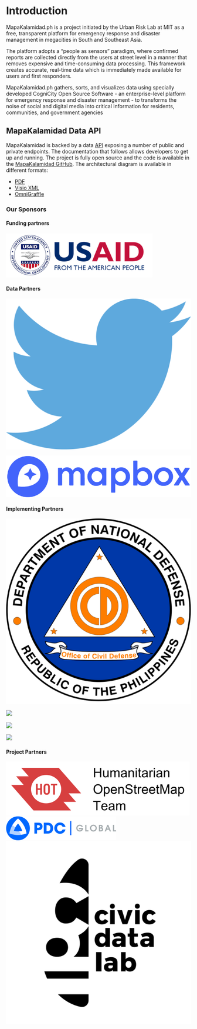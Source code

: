 # Introduction

MapaKalamidad.ph is a project initiated by the Urban Risk Lab at MIT as a free, transparent platform for emergency response and disaster management in megacities in South and Southeast Asia.

The platform adopts a “people as sensors” paradigm, where confirmed reports are collected directly from the users at street level in a manner that removes expensive and time-consuming data processing. This framework creates accurate, real-time data which is immediately made available for users and first responders.  
  
MapaKalamidad.ph gathers, sorts, and visualizes data using specially developed CogniCity Open Source Software - an enterprise-level platform for emergency response and disaster management - to transforms the noise of social and digital media into critical information for residents, communities, and government agencies

## MapaKalamidad Data API

MapaKalamidad is backed by a data [API](https://en.wikipedia.org/wiki/Application_programming_interface) exposing a number of public and private endpoints. The documentation that follows allows developers to get up and running. The project is fully open source and the code is available in the [MapaKalamidad GitHub](https://github.com/petabencana/). The architectural diagram is available in different formats:

* [PDF](https://github.com/petabencana/petabencana-docs/tree/d8b3cac5b3bc2a65abd49d874bf9c5798e93eb97/petabencana.pdf)
* [Visio XML](https://github.com/petabencana/petabencana-docs/tree/d8b3cac5b3bc2a65abd49d874bf9c5798e93eb97/petabencana.vdx)
* [OmniGraffle](https://github.com/petabencana/petabencana-docs/tree/d8b3cac5b3bc2a65abd49d874bf9c5798e93eb97/petabencana.graffle.zip)

### Our Sponsors

#### Funding partners

![USAid](.gitbook/assets/USAID-logo.png) 

#### Data Partners

![](.gitbook/assets/twitter_logo.png)

![](.gitbook/assets/image%20%283%29.png)

#### Implementing Partners

![](.gitbook/assets/image.png)

![](https://lh3.googleusercontent.com/H8gW0VyDUa1S7ZwRQ2e59qG4Tnmb7Qo59UTzDWxQIm1jc1Z2hnOyPXz-7rqPczyDfaIKEed0fWF58wtbIrpjSDVGJ_ytglkXR4rP2dLz5l7apLAgDe0Th9USpdMBbVpcyx86Pi2Q)

![](https://lh5.googleusercontent.com/39INbdeXc4iSWDnr7r_fKZcPMUIlJagm8i_jQx_XtQYuKJaeiEuEq6xTrJBYjHtOErLTSrvciNTWwsZRNvLgk94MJU4Rc40j2m71Vmg3KUwRLDpKLH169DDW9AEY5nfW9HcYuFnE)

![](https://lh6.googleusercontent.com/kDOIoRA9eQfqalhssYke4GdD2pfPbVBECUU6tmL8s22n8UgUiX7x7uLiRPZ_7PFfPxStA6jOIeAjnkYczzIP-h0g5pJWeygHRSvKsnR4Zgl2riSFyaU05HJoB9t1FdMdfvRoUB5r)

#### Project Partners

![](.gitbook/assets/Hot_logo.png) ![](.gitbook/assets/pcd_logo%20%281%29.png) ![](.gitbook/assets/cdl_logo.png)

